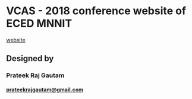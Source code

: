 # VCAS - 2018 conference website of ECED MNNIT

[website](http://vcas18.github.com)

## Designed by

### Prateek Raj Gautam

#### prateekrajgautam@gmail.com
